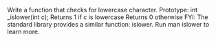 Write a function that checks for lowercase character. Prototype: int _islower(int c); Returns 1 if c is lowercase Returns 0 otherwise FYI: The standard library provides a similar function: islower. Run man islower to learn more.
